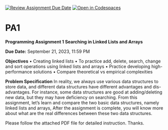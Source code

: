 [![Review Assignment Due Date](https://classroom.github.com/assets/deadline-readme-button-24ddc0f5d75046c5622901739e7c5dd533143b0c8e959d652212380cedb1ea36.svg)](https://classroom.github.com/a/fZTrFl7j)
[![Open in Codespaces](https://classroom.github.com/assets/launch-codespace-7f7980b617ed060a017424585567c406b6ee15c891e84e1186181d67ecf80aa0.svg)](https://classroom.github.com/open-in-codespaces?assignment_repo_id=11862502)
# PA1
**Programming Assignment 1 Searching in Linked Lists and Arrays**

**Due Date:** September 21, 2023, 11:59 PM

**Objectives**
•	Creating linked lists
•	To practice add, delete, search, change and sort operations using linked lists and arrays
•	Practice developing high-performance solutions
•	Compare theoretical vs empirical complexities

**Problem Specification**
In reality, we always use various data structures to store data, and different data structures have different advantages and dis-advantages. For instance, some data structures are good at adding/deleting new data, but they may have deficiency on searching. From this assignment, let’s learn and compare the two basic data structures, namely linked lists and arrays, After the assignment is complete, you will know more about what are the real differences between these two data structures. 

Please follow the attached PDF file for detailed instruction.
Thanks.
